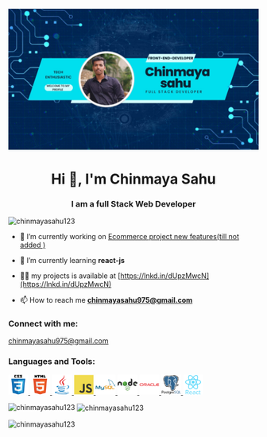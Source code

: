 ![logo](https://github.com/chinmayasahu123/chinmayasahu123/blob/main/git%20hub%20banner.jpg)
<h1 align="center">Hi 👋, I'm Chinmaya Sahu</h1>
<h3 align="center">I am a full Stack Web Developer</h3>

<p align="left"> <img src="https://komarev.com/ghpvc/?username=chinmayasahu123&label=Profile%20views&color=0e75b6&style=flat" alt="chinmayasahu123" /> </p>

- 🔭 I’m currently working on [Ecommerce project new features(till not added )](https://lnkd.in/djjsmsaw)

- 🌱 I’m currently learning **react-js**

- 👨‍💻 my projects is available at [https://lnkd.in/dUpzMwcN](https://lnkd.in/dUpzMwcN)

- 📫 How to reach me **chinmayasahu975@gmail.com**

<h3 align="left">Connect with me:</h3>
<p align="left">
<a href="www.linkedin.com/in/chinmaya-sahu-" alt="chinmaya sahu" height="30" width="40" />chinmayasahu975@gmail.com</a>
</p>

<h3 align="left">Languages and Tools:</h3>
<p align="left"> <a href="https://www.w3schools.com/css/" target="_blank" rel="noreferrer"> <img src="https://raw.githubusercontent.com/devicons/devicon/master/icons/css3/css3-original-wordmark.svg" alt="css3" width="40" height="40"/> </a> <a href="https://www.w3.org/html/" target="_blank" rel="noreferrer"> <img src="https://raw.githubusercontent.com/devicons/devicon/master/icons/html5/html5-original-wordmark.svg" alt="html5" width="40" height="40"/> </a> <a href="https://www.java.com" target="_blank" rel="noreferrer"> <img src="https://raw.githubusercontent.com/devicons/devicon/master/icons/java/java-original.svg" alt="java" width="40" height="40"/> </a> <a href="https://developer.mozilla.org/en-US/docs/Web/JavaScript" target="_blank" rel="noreferrer"> <img src="https://raw.githubusercontent.com/devicons/devicon/master/icons/javascript/javascript-original.svg" alt="javascript" width="40" height="40"/> </a> <a href="https://www.mysql.com/" target="_blank" rel="noreferrer"> <img src="https://raw.githubusercontent.com/devicons/devicon/master/icons/mysql/mysql-original-wordmark.svg" alt="mysql" width="40" height="40"/> </a> <a href="https://nodejs.org" target="_blank" rel="noreferrer"> <img src="https://raw.githubusercontent.com/devicons/devicon/master/icons/nodejs/nodejs-original-wordmark.svg" alt="nodejs" width="40" height="40"/> </a> <a href="https://www.oracle.com/" target="_blank" rel="noreferrer"> <img src="https://raw.githubusercontent.com/devicons/devicon/master/icons/oracle/oracle-original.svg" alt="oracle" width="40" height="40"/> </a> <a href="https://www.postgresql.org" target="_blank" rel="noreferrer"> <img src="https://raw.githubusercontent.com/devicons/devicon/master/icons/postgresql/postgresql-original-wordmark.svg" alt="postgresql" width="40" height="40"/> </a> <a href="https://reactjs.org/" target="_blank" rel="noreferrer"> <img src="https://raw.githubusercontent.com/devicons/devicon/master/icons/react/react-original-wordmark.svg" alt="react" width="40" height="40"/> </a> </p>

<p><img align="left" src="https://github-readme-stats.vercel.app/api/top-langs?username=chinmayasahu123&show_icons=true&locale=en&layout=compact" alt="chinmayasahu123" /></p>

<p>&nbsp;<img align="center" src="https://github-readme-stats.vercel.app/api?username=chinmayasahu123&show_icons=true&locale=en" alt="chinmayasahu123" /></p>

<p><img align="center" src="https://github-readme-streak-stats.herokuapp.com/?user=chinmayasahu123&" alt="chinmayasahu123" /></p>
